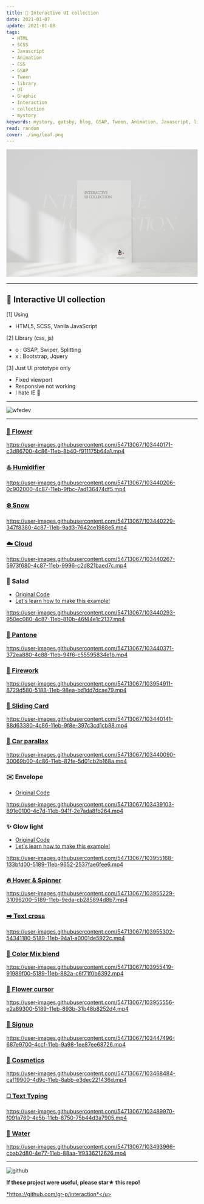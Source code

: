 ```yaml
---
title: 🧚 Interactive UI collection
date: 2021-01-07
update: 2021-01-08
tags:
  - HTML
  - SCSS
  - Javascript
  - Animation
  - CSS
  - GSAP
  - Tween
  - library
  - UI
  - Graphic
  - Interaction
  - collection
  - mystory
keywords: mystory, gatsby, blog, GSAP, Tween, Animation, Javascript, library, html, css, scss, collection, Interaction, Graphic, UI, 
read: random
cover: ./img/leaf.png
---
```


![](img/05.jpg)

***


## 🎁 Interactive UI collection

[1] Using
- HTML5, SCSS, Vanila JavaScript

[2] Library (css, js)
- o : GSAP, Swiper, Splitting
- x : Bootstrap, Jquery

[3] Just UI prototype only
- Fixed viewport
- Responsive not working
- I hate IE 🙅

***

![wfedev](https://user-images.githubusercontent.com/54713067/103448970-64a93f80-4ce4-11eb-9a2d-d7471aaab464.png)

***

### [🌸 Flower](https://github.com/gr-p/interaction/tree/main/ui/1-10/2-Flower)

https://user-images.githubusercontent.com/54713067/103440171-c3d86700-4c86-11eb-8b40-f911175b64a1.mp4

### [♨️ Humidifier](https://github.com/gr-p/interaction/tree/main/ui/1-10/1-1-Humidifier)

https://user-images.githubusercontent.com/54713067/103440206-0c902000-4c87-11eb-9fbc-7ad136474df5.mp4

<!-- ### [☕ Tea](https://github.com/gr-p/interaction/tree/main/ui/1-10/1-Tea)

![2020-12-02-11_08_46](https://user-images.githubusercontent.com/54713067/100820018-b2861a00-3490-11eb-838f-392fd1840c0c.gif) -->

### [❄️ Snow](https://github.com/gr-p/interaction/tree/main/ui/1-10/6-Snow)

https://user-images.githubusercontent.com/54713067/103440229-347f8380-4c87-11eb-9ad3-7642ce1988e5.mp4

### [☁️ Cloud](https://github.com/gr-p/interaction/tree/main/ui/1-10/4-Cloud)

https://user-images.githubusercontent.com/54713067/103440267-5973f680-4c87-11eb-9996-c2d821baed7c.mp4

### 🥗 Salad
- [Original Code](https://github.com/gr-p/interaction/tree/main/ui/1-10/3-1-Salad)  
- [Let's learn how to make this example!](https://diary-blog.github.io/salad-carousel-slide/)

https://user-images.githubusercontent.com/54713067/103440293-950ec080-4c87-11eb-810b-46f44e1c2137.mp4

<!-- ### [🍬 Candy](https://github.com/gr-p/interaction/tree/main/ui/1-10/3-Candy)
![2020-12-04-23_54_19](https://user-images.githubusercontent.com/54713067/101178368-44a64200-368c-11eb-87cd-0d22c3a7327a.gif) -->

### [🎨 Pantone](https://github.com/gr-p/interaction/tree/main/ui/1-10/7-Pantone)

https://user-images.githubusercontent.com/54713067/103440371-372ea880-4c88-11eb-94f6-c55595834e1b.mp4

### [🧨 Firework](https://github.com/gr-p/interaction/tree/main/ui/1-10/9-Firework)

https://user-images.githubusercontent.com/54713067/103954911-8729d580-5188-11eb-98ea-bd1dd7dcae79.mp4

### [📇 Sliding Card](https://github.com/gr-p/interaction/tree/main/ui/1-10/8-Sliding-card)

https://user-images.githubusercontent.com/54713067/103440141-88d63380-4c86-11eb-9f8e-397c3cd1cb88.mp4

### [🚗 Car parallax](https://github.com/gr-p/interaction/tree/main/ui/1-10/5-1-Car-parallax)

https://user-images.githubusercontent.com/54713067/103440090-30069b00-4c86-11eb-82fe-5d01cb2b168a.mp4

<!-- ### [🍦 Icecream](https://github.com/gr-p/interaction/tree/main/ui/1-10/5-Icecream)
![2020-12-09-23_23_53](https://user-images.githubusercontent.com/54713067/101642703-a264d080-3a76-11eb-87d6-54b4d8555d18.gif) -->

### ✉️ Envelope
- [Original Code](https://github.com/gr-p/interaction/tree/main/ui/1-10/10-Envelope)  

https://user-images.githubusercontent.com/54713067/103439103-891e0100-4c7d-11eb-941f-2e7ada8fb264.mp4


### ✨ Glow light
- [Original Code](https://github.com/gr-p/interaction/tree/main/ui/11-20/12-Glow-light)  
- [Let's learn how to make this example!](https://diary-blog.github.io/glow-light/)

https://user-images.githubusercontent.com/54713067/103955168-133bfd00-5189-11eb-9652-2537fae6fee6.mp4

### [🔥 Hover & Spinner](https://github.com/gr-p/interaction/tree/main/ui/11-20/11-Spinner-effect)

https://user-images.githubusercontent.com/54713067/103955229-31096200-5189-11eb-9eda-cb285894d8b7.mp4

### [➡️ Text cross](https://github.com/gr-p/interaction/tree/main/ui/11-20/13-text-cross)

https://user-images.githubusercontent.com/54713067/103955302-54341180-5189-11eb-94a1-a0001de5922c.mp4

### [🎨 Color Mix blend](https://github.com/gr-p/interaction/tree/main/ui/11-20/14-Diagonal)

https://user-images.githubusercontent.com/54713067/103955419-91989f00-5189-11eb-882a-c6f71f0b6392.mp4

### [🌼 Flower cursor](https://github.com/gr-p/interaction/tree/main/ui/11-20/15-Flower-cursor)

https://user-images.githubusercontent.com/54713067/103955556-e2a89300-5189-11eb-893b-31b48b8252d4.mp4

### [📑 Signup](https://github.com/gr-p/interaction/tree/main/ui/11-20/16-Signup)

https://user-images.githubusercontent.com/54713067/103447496-687e9700-4ccf-11eb-9a98-1ee87ee68726.mp4

### [🎁 Cosmetics](https://github.com/gr-p/interaction/tree/main/ui/11-20/17-Cosmetics)

https://user-images.githubusercontent.com/54713067/103468484-caf19900-4d9c-11eb-8abb-e3dec221436d.mp4

### [◻️ Text Typing](https://github.com/gr-p/interaction/tree/main/ui/11-20/18-Typing)

https://user-images.githubusercontent.com/54713067/103489970-f091a780-4e5b-11eb-8750-75b44d3a7905.mp4

### [🌊 Water](https://github.com/gr-p/interaction/tree/main/ui/11-20/19-Water)

https://user-images.githubusercontent.com/54713067/103493966-cbab2d80-4e77-11eb-88aa-1f9336212626.mp4


***

<img alt="github" width="30px" src="https://img.icons8.com/ios-glyphs/240/000000/github.png">

**If these project were useful, please star★ this repo!**

<u>*https://github.com/gr-p/interaction*</u>



